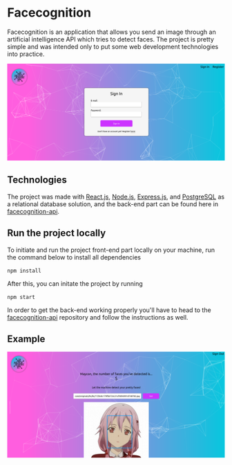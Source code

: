 # Facecognition

Facecognition is an application that allows you send an image through an artificial intelligence API which tries to detect faces. The project is pretty simple and was intended only to put some web development technologies into practice.

<img src='images/home_screenshot.png' width=800px>

## Technologies

The project was made with [React.js](https://reactjs.org/), [Node.js](https://nodejs.org/en/), [Express.js](https://expressjs.com/), and [PostgreSQL](https://www.postgresql.org/) as a relational database solution, and the back-end part can be found here in [facecognition-api](https://github.com/mdibian/facecognition-api).

## Run the project locally

To initiate and run the project front-end part locally on your machine, run the command below to install all dependencies
 ```
 npm install
 ``` 
 
After this, you can initate the project by running
 ```
 npm start
 ```
 
In order to get the back-end working properly you'll have to head to the [facecognition-api](https://github.com/mdibian/facecognition-api) repository and follow the instructions as well.

## Example
<img src='images/detect_screenshot.png' width=800px>
